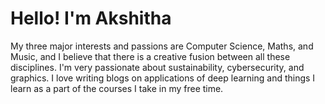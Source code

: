 # Hello! I'm Akshitha 

My three major interests and passions are Computer Science, Maths, and Music, and I believe that there is a creative fusion between all these disciplines.
I'm very passionate about sustainability, cybersecurity, and graphics. I love writing blogs on applications of deep learning and things I learn as a part of the courses I take in my free time.
